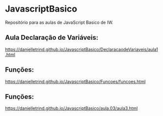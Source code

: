 # JavascriptBasico
Repositório para as aulas de JavaScript Basico de IW.

## Aula Declaração de Variáveis:

https://danielletrind.github.io/JavascriptBasico/DeclaracaodeVariaveis/aula1.html

## Funções:

https://danielletrind.github.io/JavascriptBasico/Funcoes/funcoes.html

## Funções:

https://danielletrind.github.io/JavascriptBasico/aula.03/aula3.html
